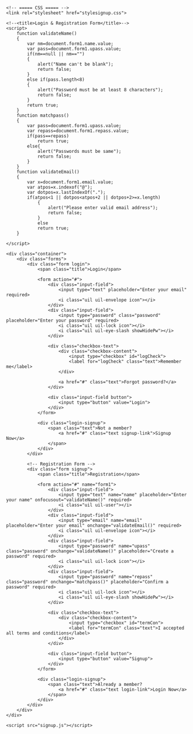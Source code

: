 <!DOCTYPE html>
<html lang="en">
<head>  
    <!-- ===== Iconscout CSS ===== -->
    <link rel="stylesheet" href="https://unicons.iconscout.com/release/v4.0.0/css/line.css">

    <!-- ===== CSS ===== -->
    <link rel="stylesheet" href="stylesignup.css">
         
    <!--<title>Login & Registration Form</title>-->
    <script>
        function validateName()
        {
            var nm=document.form1.name.value;
            var pass=document.form1.upass.value;
            if(nm==null || nm=="")
            {
                alert("Name can't be blank");
                return false;
            }
            else if(pass.length<8)
            {
                alert("Password must be at least 8 characters");
                return false;
            }
            return true;
        }
        function matchpass()
        {
            var pass=document.form1.upass.value;
            var repass=document.form1.repass.value;
            if(pass==repass)
                return true;
            else{
                alert("Passwords must be same");
                return false;
            }
        }
        function validateEmail()
        {
            var x=document.form1.email.value;
            var atpos=x.indexof("@");
            var dotpos=x.lastIndexOf(".");
            if(atpos<1 || dotpos<atpos+2 || dotpos+2>=x.length)
                {
                    alert("Please enter valid email address");
                    return false;
                }
                else
                return true;
        }
    
    </script>
</head>
<body>
    
    <div class="container">
        <div class="forms">
            <div class="form login">
                <span class="title">Login</span>

                <form action="#">
                    <div class="input-field">
                        <input type="text" placeholder="Enter your email" required>
                        <i class="uil uil-envelope icon"></i>
                    </div>
                    <div class="input-field">
                        <input type="password" class="password" placeholder="Enter your password" required>
                        <i class="uil uil-lock icon"></i>
                        <i class="uil uil-eye-slash showHidePw"></i>
                    </div>

                    <div class="checkbox-text">
                        <div class="checkbox-content">
                            <input type="checkbox" id="logCheck">
                            <label for="logCheck" class="text">Remember me</label>
                        </div>
                        
                        <a href="#" class="text">Forgot password?</a>
                    </div>

                    <div class="input-field button">
                        <input type="button" value="Login">
                    </div>
                </form>

                <div class="login-signup">
                    <span class="text">Not a member?
                        <a href="#" class="text signup-link">Signup Now</a>
                    </span>
                </div>
            </div>

            <!-- Registration Form -->
            <div class="form signup">
                <span class="title">Registration</span>

                <form action="#" name="form1">
                    <div class="input-field">
                        <input type="text" name="name" placeholder="Enter your name" onfocusout="validateName()" required>
                        <i class="uil uil-user"></i>
                    </div>
                    <div class="input-field">
                        <input type="email" name="email" placeholder="Enter your email" onchange="validateEmail()" required>
                        <i class="uil uil-envelope icon"></i>
                    </div>
                    <div class="input-field">
                        <input type="password" name="upass" class="password" onchange="validateName()" placeholder="Create a password" required>
                        <i class="uil uil-lock icon"></i>
                    </div>
                    <div class="input-field">
                        <input type="password" name="repass" class="password" onchange="matchpass()" placeholder="Confirm a password" required>
                        <i class="uil uil-lock icon"></i>
                        <i class="uil uil-eye-slash showHidePw"></i>
                    </div>

                    <div class="checkbox-text">
                        <div class="checkbox-content">
                            <input type="checkbox" id="termCon">
                            <label for="termCon" class="text">I accepted all terms and conditions</label>
                        </div>
                    </div>

                    <div class="input-field button">
                        <input type="button" value="Signup">
                    </div>
                </form>

                <div class="login-signup">
                    <span class="text">Already a member?
                        <a href="#" class="text login-link">Login Now</a>
                    </span>
                </div>
            </div>
        </div>
    </div>

    <script src="signup.js"></script>
</body>
</html>
